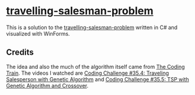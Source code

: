 # [travelling-salesman-problem](https://en.wikipedia.org/wiki/Travelling_salesman_problem)
This is a solution to the [travelling-salesman-problem](https://en.wikipedia.org/wiki/Travelling_salesman_problem) written in C# and visualized with WinForms.

## Credits
The idea and also the much of the algorithm itself came from [The Coding Train](https://thecodingtrain.com/). The videos I watched are [Coding Challenge #35.4: Traveling Salesperson with Genetic Algorithm](https://www.youtube.com/watch?v=M3KTWnTrU_c) and [Coding Challenge #35.5: TSP with Genetic Algorithm and Crossover](https://www.youtube.com/watch?v=hnxn6DtLYcY).
